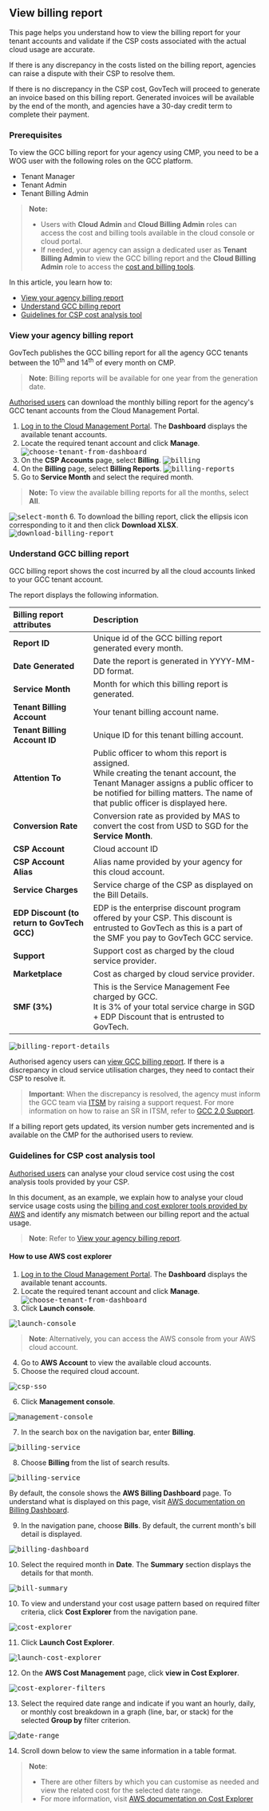 ## View billing report

This page helps you understand how to view the billing report for your tenant accounts and validate if the CSP costs associated with the actual cloud usage are accurate.

If there is any discrepancy in the costs listed on the billing report, agencies can raise a dispute with their CSP to resolve them.

If there is no discrepancy in the CSP cost, GovTech will proceed to generate an invoice based on this billing report. Generated invoices will be available by the end of the month, and agencies have a 30-day credit term to complete their payment.

### Prerequisites

To view the GCC billing report for your agency using CMP, you need to be a WOG user with the following roles on the GCC platform.

- Tenant Manager
- Tenant Admin
- Tenant Billing Admin

> **Note:**
>- Users with **Cloud Admin** and **Cloud Billing Admin** roles can access the cost and billing tools available in the cloud console or cloud portal.
>- If needed, your agency can assign a dedicated user as **Tenant Billing Admin** to view the GCC billing report and the **Cloud Billing Admin** role to access the [cost and billing tools](#guidelines-for-csp-cost-analysis-tool).


In this article, you learn how to:

- [View your agency billing report](#view-your-agency-billing-report)
- [Understand GCC billing report](#understand-gcc-billing-report)
- [Guidelines for CSP cost analysis tool](#guidelines-for-csp-cost-analysis-tool)


### View your agency billing report

GovTech publishes the GCC billing report for all the agency GCC tenants between the 10<sup>th</sup> and 14<sup>th</sup> of every month on CMP.

>**Note**:
> Billing reports will be available for one year from the generation date.

[Authorised users](#prerequisites) can download the monthly billing report for the agency's GCC tenant accounts from the Cloud Management Portal.

1. [Log in to the Cloud Management Portal](log-in-to-cmp). The **Dashboard** displays the available tenant accounts.
2. Locate the required tenant account and click **Manage**.
<kbd>![choose-tenant-from-dashboard](images/view-billing-report-choose-tenant-account.png)</kbd>
3. On the **CSP Accounts** page, select **Billing**.
<kbd>![billing](images/billing.png)</kbd>
4. On the **Billing** page, select **Billing Reports**.
<kbd>![billing-reports](images/billing-reports.png)</kbd>
5. Go to **Service Month** and select the required month.
> **Note:**
> To view the available billing reports for all the months, select **All**.

  <kbd>![select-month](images/select-month.png)</kbd>
6. To download the billing report, click the ellipsis icon corresponding to it and then click **Download XLSX**.
<kbd>![download-billing-report](images/download-billing-report.png)</kbd>

### Understand GCC billing report

GCC billing report shows the cost incurred by all the cloud accounts linked to your GCC tenant account.

The report displays the following information.

| **Billing report attributes** | **Description** |
| :--- | :--- |
| **Report ID** | Unique id of the GCC billing report generated every month. |
| **Date Generated** | Date the report is generated in YYYY-MM-DD format. |
| **Service Month** | Month for which this billing report is generated. |
| **Tenant Billing Account** | Your tenant billing account name. |
| **Tenant Billing Account ID** | Unique ID for this tenant billing account. |
| **Attention To** | Public officer to whom this report is assigned.<br>While creating the tenant account, the Tenant Manager assigns a public officer to be notified for billing matters. The name of that public officer is displayed here.|
| **Conversion Rate** | Conversion rate as provided by MAS to convert the cost from USD to SGD for the **Service Month**. |
| **CSP Account** | Cloud account ID |
| **CSP Account Alias** | Alias name provided by your agency for this cloud account. |
| **Service Charges** | Service charge of the CSP as displayed on the Bill Details. |
| **EDP Discount (to return to GovTech GCC)** | EDP is the enterprise discount program offered by your CSP. This discount is entrusted to GovTech as this is a part of the SMF you pay to GovTech GCC service. |
| **Support** | Support cost as charged by the cloud service provider. |
| **Marketplace** | Cost as charged by cloud service provider. |
| **SMF (3%)** | This is the Service Management Fee charged by GCC.<br>It is 3% of your total service charge in SGD + EDP Discount that is entrusted to GovTech. |

<kbd>![billing-report-details](images/billing-report-details-new.png)</kbd>

Authorised agency users can [view GCC billing report](#view-your-agency-billing-report). If there is a discrepancy in cloud service utilisation charges, they need to contact their CSP to resolve it.

>**Important**:
> When the discrepancy is resolved, the agency must inform the GCC team via [ITSM](https://itsm.sgnet.gov.sg/sp3) by raising a support request. For more information on how to raise an SR in ITSM, refer to [GCC 2.0 Support](https://docs.developer.tech.gov.sg/docs/gcc-version-2-user-documentation/#/support/raise-an-incident-request).

If a billing report gets updated, its version number gets incremented and is available on the CMP for the authorised users to review.

### Guidelines for CSP cost analysis tool

[Authorised users](#prerequisites) can analyse your cloud service cost using the cost analysis tools provided by your CSP.

In this document, as an example, we explain how to analyse your cloud service usage costs using the [billing and cost explorer tools provided by AWS](#to-use-cost-explorer) and identify any mismatch between our billing report and the actual usage.


> **Note**:
> Refer to [View your agency billing report](#view-your-agency-billing-report).

#### How to use AWS cost explorer

1. [Log in to the Cloud Management Portal](log-in-to-cmp). The **Dashboard** displays the available tenant accounts.
2. Locate the required tenant account and click **Manage**.
<kbd>![choose-tenant-from-dashboard](images/view-billing-report-choose-tenant-account.png)</kbd>
3. Click **Launch console**.

<kbd>![launch-console](images/launch-console.png)</kbd>

> **Note**:
> Alternatively, you can access the AWS console from your AWS cloud account.

4. Go to **AWS Account** to view the available cloud accounts.
5. Choose the required cloud account.

<kbd>![csp-sso](images/csp-sso.png)</kbd>

6. Click **Management console**.

<kbd>![management-console](images/aws-management-console.png)</kbd>

7. In the search box on the navigation bar, enter **Billing**.

<kbd>![billing-service](images/go-to-billing-service.png)</kbd>

8. Choose **Billing** from the list of search results.

<kbd>![billing-service](images/choose-billing-services.png)</kbd>


By default, the console shows the **AWS Billing Dashboard** page. To understand what is displayed on this page, visit [AWS documentation on Billing Dashboard](https://docs.aws.amazon.com/awsaccountbilling/latest/aboutv2/view-billing-dashboard.html).

9. In the navigation pane, choose **Bills**. By default, the current month's bill detail is displayed.

<kbd>![billing-dashboard](images/view-bills.png)</kbd>

10. Select the required month in **Date**. The **Summary** section displays the details for that month.

<kbd>![bill-summary](images/bill-summary.png)</kbd>

10. To view and understand your cost usage pattern based on required filter criteria, click **Cost Explorer** from the navigation pane.

<kbd>![cost-explorer](images/cost-explorer.png)</kbd>

11. Click **Launch Cost Explorer**.

<kbd>![launch-cost-explorer](images/launch-cost-explorer.png)</kbd>

12. On the **AWS Cost Management** page, click **view in Cost Explorer**.

<kbd>![cost-explorer-filters](images/cost-explorer-filters.png)</kbd>

13. Select the required date range and indicate if you want an hourly, daily, or monthly cost breakdown in a graph (line, bar, or stack) for the selected **Group by** filter criterion.

<kbd>![date-range](images/date-range.png)</kbd>

14. Scroll down below to view the same information in a table format.

> **Note**:
>- There are other filters by which you can customise as needed and view the related cost for the selected date range.
>- For more information, visit [AWS documentation on Cost Explorer](https://docs.aws.amazon.com/cost-management/latest/userguide/ce-what-is.html)

